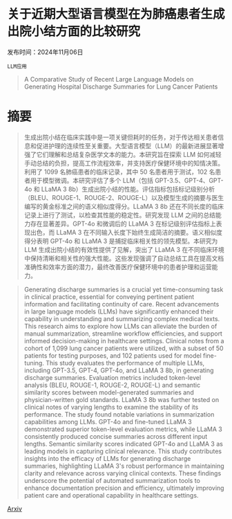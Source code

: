 # 关于近期大型语言模型在为肺癌患者生成出院小结方面的比较研究

发布时间：2024年11月06日

`LLM应用`

> A Comparative Study of Recent Large Language Models on Generating Hospital Discharge Summaries for Lung Cancer Patients

# 摘要

> 生成出院小结在临床实践中是一项关键但耗时的任务，对于传达相关患者信息和促进护理的连续性至关重要。大型语言模型（LLM）的最新进展显著增强了它们理解和总结复杂医学文本的能力。本研究旨在探索 LLM 如何减轻手动总结的负担，提高工作流程效率，并支持医疗保健环境中的知情决策。利用了 1099 名肺癌患者的临床记录，其中 50 名患者用于测试，102 名患者用于模型微调。本研究评估了多个 LLM（包括 GPT-3.5、GPT-4、GPT-4o 和 LLaMA 3 8b）生成出院小结的性能。评估指标包括标记级别分析（BLEU、ROUGE-1、ROUGE-2、ROUGE-L）以及模型生成的摘要与医生编写的黄金标准之间的语义相似度得分。LLaMA 3 8b 还在不同长度的临床记录上进行了测试，以检查其性能的稳定性。研究发现 LLM 之间的总结能力存在显著差异。GPT-4o 和微调后的 LLaMA 3 在标记级别评估指标上表现出色，而 LLaMA 3 在不同输入长度下始终生成简洁的摘要。语义相似度得分表明 GPT-4o 和 LLaMA 3 是捕捉临床相关性的领先模型。本研究为 LLM 生成出院小结的有效性提供了见解，突出了 LLaMA 3 在不同临床环境中保持清晰和相关性的强大性能。这些发现强调了自动总结工具在提高文档准确性和效率方面的潜力，最终改善医疗保健环境中的患者护理和运营能力。

> Generating discharge summaries is a crucial yet time-consuming task in clinical practice, essential for conveying pertinent patient information and facilitating continuity of care. Recent advancements in large language models (LLMs) have significantly enhanced their capability in understanding and summarizing complex medical texts. This research aims to explore how LLMs can alleviate the burden of manual summarization, streamline workflow efficiencies, and support informed decision-making in healthcare settings. Clinical notes from a cohort of 1,099 lung cancer patients were utilized, with a subset of 50 patients for testing purposes, and 102 patients used for model fine-tuning. This study evaluates the performance of multiple LLMs, including GPT-3.5, GPT-4, GPT-4o, and LLaMA 3 8b, in generating discharge summaries. Evaluation metrics included token-level analysis (BLEU, ROUGE-1, ROUGE-2, ROUGE-L) and semantic similarity scores between model-generated summaries and physician-written gold standards. LLaMA 3 8b was further tested on clinical notes of varying lengths to examine the stability of its performance. The study found notable variations in summarization capabilities among LLMs. GPT-4o and fine-tuned LLaMA 3 demonstrated superior token-level evaluation metrics, while LLaMA 3 consistently produced concise summaries across different input lengths. Semantic similarity scores indicated GPT-4o and LLaMA 3 as leading models in capturing clinical relevance. This study contributes insights into the efficacy of LLMs for generating discharge summaries, highlighting LLaMA 3's robust performance in maintaining clarity and relevance across varying clinical contexts. These findings underscore the potential of automated summarization tools to enhance documentation precision and efficiency, ultimately improving patient care and operational capability in healthcare settings.

[Arxiv](https://arxiv.org/abs/2411.03805)